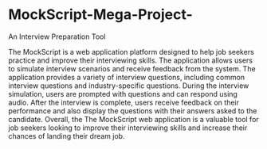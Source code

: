 # MockScript-Mega-Project-
An Interview Preparation Tool
<p>The MockScript is a web application platform designed to help job 
seekers practice and improve their interviewing skills. The application 
allows users to simulate interview scenarios and receive feedback from 
the system. The application provides a variety of interview
questions, including common interview questions and industry-specific 
questions. During the interview simulation, users are prompted with 
questions and can respond using audio. After the interview is complete, 
users receive feedback on their performance and also display the 
questions with their answers asked to the candidate. Overall, the 
The MockScript web application is a valuable tool for job seekers looking to 
improve their interviewing skills and increase their chances of landing 
their dream job.</p>
